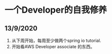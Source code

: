 # 一个Developer的自我修养

## 13/9/2020

1. 从下周开始，每周至少做两个spring io tutorial.
2. 开始看AWS Developer associate 的东西。 